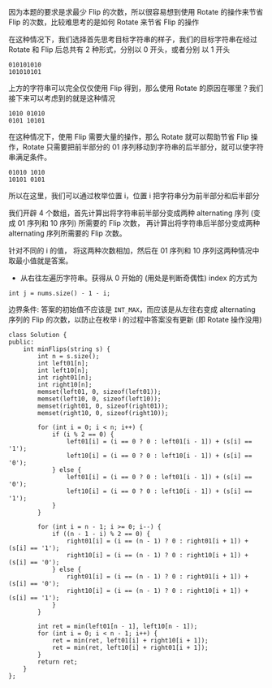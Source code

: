 因为本题的要求是求最少 Flip 的次数，所以很容易想到使用 Rotate 的操作来节省 Flip 的次数，比较难思考的是如何 Rotate 来节省 Flip 的操作

在这种情况下，我们选择首先思考目标字符串的样子，我们的目标字符串在经过 Rotate 和 Flip 后总共有 2 种形式，分别以 0 开头，或者分别 以 1 开头
```
010101010
101010101
```

上方的字符串可以完全仅仅使用 Flip 得到，那么使用 Rotate 的原因在哪里？我们接下来可以考虑到的就是这种情况

```
1010 01010
0101 10101
```

在这种情况下，使用 Flip 需要大量的操作，那么 Rotate 就可以帮助节省 Flip 操作，Rotate 只需要把前半部分的 01 序列移动到字符串的后半部分，就可以使字符串满足条件。

```
01010 1010
10101 0101
```

所以在这里，我们可以通过枚举位置 i，位置 i 把字符串分为前半部分和后半部分

我们开辟 4 个数组，首先计算出将字符串前半部分变成两种 alternating 序列 (变成 01 序列和 10 序列) 所需要的 Flip 次数，
再计算出将字符串后半部分变成两种 alternating 序列所需要的 Flip 次数。

针对不同的 i 的值， 将这两种次数相加，然后在 01 序列和 10 序列这两种情况中取最小值就是答案。

- 从右往左遍历字符串。获得从 0 开始的 (用处是判断奇偶性) index 的方式为

```
int j = nums.size() - 1 - i;
```

边界条件: 答案的初始值不应该是 `INT_MAX`，而应该是从左往右变成 alternating 序列的 Flip 的次数，以防止在枚举 i 的过程中答案没有更新 (即 Rotate 操作没用)


```
class Solution {
public:
    int minFlips(string s) {
        int n = s.size();
        int left01[n];
        int left10[n];
        int right01[n];
        int right10[n];
        memset(left01, 0, sizeof(left01));
        memset(left10, 0, sizeof(left10));
        memset(right01, 0, sizeof(right01));
        memset(right10, 0, sizeof(right10));
        
        for (int i = 0; i < n; i++) {
            if (i % 2 == 0) {
                left01[i] = (i == 0 ? 0 : left01[i - 1]) + (s[i] == '1');
                left10[i] = (i == 0 ? 0 : left10[i - 1]) + (s[i] == '0');
            } else {
                left01[i] = (i == 0 ? 0 : left01[i - 1]) + (s[i] == '0');
                left10[i] = (i == 0 ? 0 : left10[i - 1]) + (s[i] == '1');
            }
        }
        
        for (int i = n - 1; i >= 0; i--) {
            if ((n - 1 - i) % 2 == 0) {
                right01[i] = (i == (n - 1) ? 0 : right01[i + 1]) + (s[i] == '1');
                right10[i] = (i == (n - 1) ? 0 : right10[i + 1]) + (s[i] == '0');
            } else {
                right01[i] = (i == (n - 1) ? 0 : right01[i + 1]) + (s[i] == '0');
                right10[i] = (i == (n - 1) ? 0 : right10[i + 1]) + (s[i] == '1');
            }
        }
        
        int ret = min(left01[n - 1], left10[n - 1]);
        for (int i = 0; i < n - 1; i++) {
            ret = min(ret, left01[i] + right10[i + 1]);
            ret = min(ret, left10[i] + right01[i + 1]);
        }
        return ret;
    }
};

```
